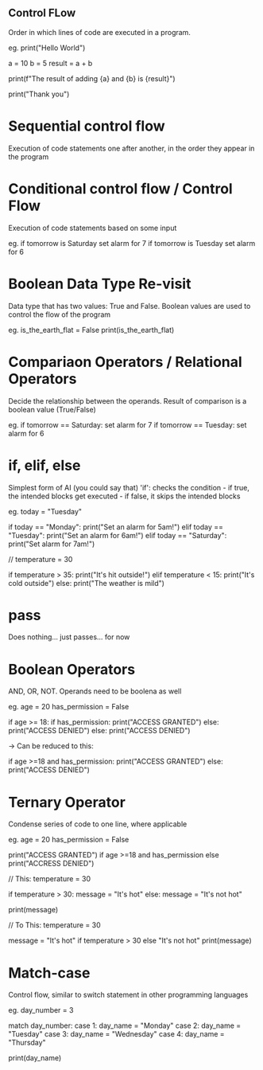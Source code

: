## Control FLow
Order in which lines of code are executed in a program.

eg.
print("Hello World")

a = 10
b = 5
result = a + b

print(f"The result of adding {a} and {b} is {result}")

print("Thank you")

# Sequential control flow
Execution of code statements one after another, in the order they appear in the program

# Conditional control flow / Control Flow
Execution of code statements based on some input

eg. 
if tomorrow is Saturday
    set alarm for 7
if tomorrow is Tuesday
    set alarm for 6

# Boolean Data Type Re-visit
Data type that has two values: True and False. Boolean values are used to control the flow of the program

eg.
is_the_earth_flat = False
print(is_the_earth_flat)

# Compariaon Operators / Relational Operators
Decide the relationship between the operands. Result of comparison is a boolean value (True/False)

eg.
if tomorrow == Saturday:
    set  alarm for 7
if tomorrow == Tuesday:
    set alarm for 6

# if, elif, else
Simplest form of AI (you could say that)
'if': checks the condition - if true, the intended blocks get executed - if false, it skips the intended blocks

eg.
today = "Tuesday"

if today == "Monday":
    print("Set an alarm for 5am!")
elif today == "Tuesday":
    print("Set an alarm for 6am!")
elif today == "Saturday":
    print("Set alarm for 7am!")

//
temperature = 30

if temperature  > 35:
    print("It's hit outside!")
elif temperature < 15:
    print("It's cold outside")
else:
    print("The weather is mild")

# pass
Does nothing... just passes... for now

# Boolean Operators
AND, OR, NOT. Operands need to be boolena as well

eg.
age = 20
has_permission = False

if age >= 18:
    if has_permission:
        print("ACCESS GRANTED")
    else:
        print("ACCESS DENIED")
else:
    print("ACCESS DENIED")

-> Can be reduced to this:

if  age >=18 and has_permission:
    print("ACCESS GRANTED")
else:
    print("ACCESS DENIED")

# Ternary Operator
Condense series of code to one line, where applicable

eg.
age = 20
has_permission = False

print("ACCESS GRANTED") if age >=18 and has_permission else print("ACCRESS DENIED")

// This:
temperature = 30

if temperature > 30:
    message = "It's hot"
else:
    message = "It's not hot"

print(message)

// To This:
temperature = 30

message = "It's hot" if temperature > 30 else "It's not hot"
print(message)

# Match-case
Control flow, similar to switch statement in other programming languages

eg.
day_number = 3

match day_number:
    case  1:
        day_name = "Monday"
    case 2:
        day_name = "Tuesday"
    case 3:
        day_name = "Wednesday"
    case 4:
        day_name = "Thursday"

print(day_name)